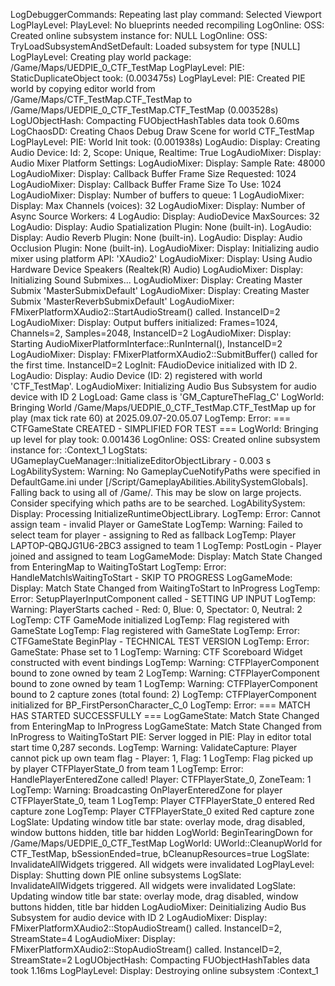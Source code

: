 LogDebuggerCommands: Repeating last play command: Selected Viewport
LogPlayLevel: PlayLevel: No blueprints needed recompiling
LogOnline: OSS: Created online subsystem instance for: NULL
LogOnline: OSS: TryLoadSubsystemAndSetDefault: Loaded subsystem for type [NULL]
LogPlayLevel: Creating play world package: /Game/Maps/UEDPIE_0_CTF_TestMap
LogPlayLevel: PIE: StaticDuplicateObject took: (0.003475s)
LogPlayLevel: PIE: Created PIE world by copying editor world from /Game/Maps/CTF_TestMap.CTF_TestMap to /Game/Maps/UEDPIE_0_CTF_TestMap.CTF_TestMap (0.003528s)
LogUObjectHash: Compacting FUObjectHashTables data took   0.60ms
LogChaosDD: Creating Chaos Debug Draw Scene for world CTF_TestMap
LogPlayLevel: PIE: World Init took: (0.001938s)
LogAudio: Display: Creating Audio Device:                 Id: 2, Scope: Unique, Realtime: True
LogAudioMixer: Display: Audio Mixer Platform Settings:
LogAudioMixer: Display:     Sample Rate:                          48000
LogAudioMixer: Display:     Callback Buffer Frame Size Requested: 1024
LogAudioMixer: Display:     Callback Buffer Frame Size To Use:    1024
LogAudioMixer: Display:     Number of buffers to queue:           1
LogAudioMixer: Display:     Max Channels (voices):                32
LogAudioMixer: Display:     Number of Async Source Workers:       4
LogAudio: Display: AudioDevice MaxSources: 32
LogAudio: Display: Audio Spatialization Plugin: None (built-in).
LogAudio: Display: Audio Reverb Plugin: None (built-in).
LogAudio: Display: Audio Occlusion Plugin: None (built-in).
LogAudioMixer: Display: Initializing audio mixer using platform API: 'XAudio2'
LogAudioMixer: Display: Using Audio Hardware Device Speakers (Realtek(R) Audio)
LogAudioMixer: Display: Initializing Sound Submixes...
LogAudioMixer: Display: Creating Master Submix 'MasterSubmixDefault'
LogAudioMixer: Display: Creating Master Submix 'MasterReverbSubmixDefault'
LogAudioMixer: FMixerPlatformXAudio2::StartAudioStream() called. InstanceID=2
LogAudioMixer: Display: Output buffers initialized: Frames=1024, Channels=2, Samples=2048, InstanceID=2
LogAudioMixer: Display: Starting AudioMixerPlatformInterface::RunInternal(), InstanceID=2
LogAudioMixer: Display: FMixerPlatformXAudio2::SubmitBuffer() called for the first time. InstanceID=2
LogInit: FAudioDevice initialized with ID 2.
LogAudio: Display: Audio Device (ID: 2) registered with world 'CTF_TestMap'.
LogAudioMixer: Initializing Audio Bus Subsystem for audio device with ID 2
LogLoad: Game class is 'GM_CaptureTheFlag_C'
LogWorld: Bringing World /Game/Maps/UEDPIE_0_CTF_TestMap.CTF_TestMap up for play (max tick rate 60) at 2025.09.07-20.05.07
LogTemp: Error: === CTFGameState CREATED - SIMPLIFIED FOR TEST ===
LogWorld: Bringing up level for play took: 0.001436
LogOnline: OSS: Created online subsystem instance for: :Context_1
LogStats: UGameplayCueManager::InitializeEditorObjectLibrary -  0.003 s
LogAbilitySystem: Warning: No GameplayCueNotifyPaths were specified in DefaultGame.ini under [/Script/GameplayAbilities.AbilitySystemGlobals]. Falling back to using all of /Game/. This may be slow on large projects. Consider specifying which paths are to be searched.
LogAbilitySystem: Display: Processing InitializeRuntimeObjectLibrary.
LogTemp: Error: Cannot assign team - invalid Player or GameState
LogTemp: Warning: Failed to select team for player - assigning to Red as fallback
LogTemp: Player LAPTOP-QBQJG1U6-2BC3 assigned to team 1
LogTemp: PostLogin - Player joined and assigned to team
LogGameMode: Display: Match State Changed from EnteringMap to WaitingToStart
LogTemp: Error: HandleMatchIsWaitingToStart - SKIP TO PROGRESS
LogGameMode: Display: Match State Changed from WaitingToStart to InProgress
LogTemp: Error: SetupPlayerInputComponent called - SETTING UP INPUT
LogTemp: Warning: PlayerStarts cached - Red: 0, Blue: 0, Spectator: 0, Neutral: 2
LogTemp: CTF GameMode initialized
LogTemp: Flag registered with GameState
LogTemp: Flag registered with GameState
LogTemp: Error: CTFGameState BeginPlay - TECHNICAL TEST VERSION
LogTemp: Error: GameState: Phase set to 1
LogTemp: Warning: CTF Scoreboard Widget constructed with event bindings
LogTemp: Warning: CTFPlayerComponent bound to zone owned by team 2
LogTemp: Warning: CTFPlayerComponent bound to zone owned by team 1
LogTemp: Warning: CTFPlayerComponent bound to 2 capture zones (total found: 2)
LogTemp: CTFPlayerComponent initialized for BP_FirstPersonCharacter_C_0
LogTemp: Error: === MATCH HAS STARTED SUCCESSFULLY ===
LogGameState: Match State Changed from EnteringMap to InProgress
LogGameState: Match State Changed from InProgress to WaitingToStart
PIE: Server logged in
PIE: Play in editor total start time 0,287 seconds.
LogTemp: Warning: ValidateCapture: Player cannot pick up own team flag - Player: 1, Flag: 1
LogTemp: Flag picked up by player CTFPlayerState_0 from team 1
LogTemp: Error: HandlePlayerEnteredZone called! Player: CTFPlayerState_0, ZoneTeam: 1
LogTemp: Warning: Broadcasting OnPlayerEnteredZone for player CTFPlayerState_0, team 1
LogTemp: Player CTFPlayerState_0 entered Red capture zone
LogTemp: Player CTFPlayerState_0 exited Red capture zone
LogSlate: Updating window title bar state: overlay mode, drag disabled, window buttons hidden, title bar hidden
LogWorld: BeginTearingDown for /Game/Maps/UEDPIE_0_CTF_TestMap
LogWorld: UWorld::CleanupWorld for CTF_TestMap, bSessionEnded=true, bCleanupResources=true
LogSlate: InvalidateAllWidgets triggered.  All widgets were invalidated
LogPlayLevel: Display: Shutting down PIE online subsystems
LogSlate: InvalidateAllWidgets triggered.  All widgets were invalidated
LogSlate: Updating window title bar state: overlay mode, drag disabled, window buttons hidden, title bar hidden
LogAudioMixer: Deinitializing Audio Bus Subsystem for audio device with ID 2
LogAudioMixer: Display: FMixerPlatformXAudio2::StopAudioStream() called. InstanceID=2, StreamState=4
LogAudioMixer: Display: FMixerPlatformXAudio2::StopAudioStream() called. InstanceID=2, StreamState=2
LogUObjectHash: Compacting FUObjectHashTables data took   1.16ms
LogPlayLevel: Display: Destroying online subsystem :Context_1